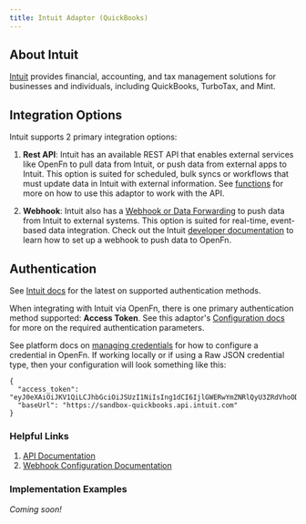 ```yaml
---
title: Intuit Adaptor (QuickBooks)
---
```


## About Intuit

[Intuit](https://www.intuit.com/) provides financial, accounting, and tax management solutions for businesses and individuals, including QuickBooks, TurboTax, and Mint. 

## Integration Options

Intuit supports 2 primary integration options:

1. **Rest API**: Intuit has an available REST API that enables external services like OpenFn to pull data from Intuit, or push data from external apps to Intuit. This option is suited for scheduled, bulk syncs or workflows that must update data in Intuit with external information. See [functions](/adaptors/packages/intuit-docs) for more on how to use this adaptor to work with the API.

2. **Webhook**: Intuit also has a [Webhook or Data Forwarding](https://developer.intuit.com/app/developer/qbo/docs/api/webhooks) to push data from Intuit to external systems. This option is suited for real-time, event-based data integration. Check out the Intuit [developer documentation](https://developer.intuit.com/app/developer/qbo/docs/api/webhooks) to learn how to set up a webhook to push data to OpenFn.

## Authentication

See [Intuit docs](https://developer.intuit.com/app/developer/qbo/docs/develop/authentication-and-authorization) for the latest on supported authentication methods. 

When integrating with Intuit via OpenFn, there is one primary authentication method supported: **Access Token**. See this adaptor's [Configuration docs](/adaptors/packages/intuit-configuration-schema) for more on the required authentication parameters.

See platform docs on [managing credentials](/documentation/manage-projects/manage-credentials) for how to configure a credential in OpenFn. If working locally or if using a Raw JSON credential type, then your configuration will look something like this:

```
{
  "access_token": "eyJ0eXAiOiJKV1QiLCJhbGciOiJSUzI1NiIsIng1dCI6IjlGWERwYmZNRlQyU3ZRdVhoODQ2WVR3RUlCdyIsI",
  "baseUrl": "https://sandbox-quickbooks.api.intuit.com"
}
```

### Helpful Links

1. [API Documentation](https://developer.intuit.com/)
2. [Webhook Configuration Documentation](https://developer.intuit.com/app/developer/qbo/docs/api/webhooks)

### Implementation Examples

_Coming soon!_



